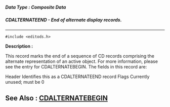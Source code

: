 ##### Data Type : Composite Data
##### CDALTERNATEEND - End of alternate display records.
---
```
#include <editods.h>
```
**Description :**

This record marks the end of a sequence of CD records comprising the alternate 
representation of an active object.  For more information, please see the entry 
for CDALTERNATEBEGIN.  The fields in this record are:

Header Identifies this as a CDALTERNATEEND record
Flags Currently unused;  must be 0


**See Also :**
[CDALTERNATEBEGIN](/reference/Data/CDALTERNATEBEGIN)
---
